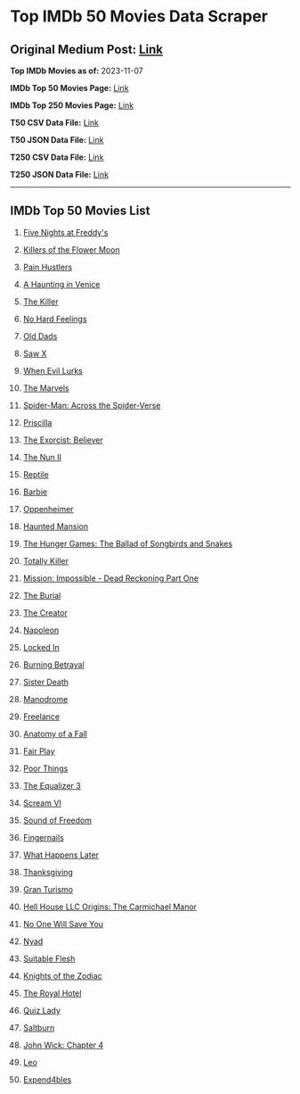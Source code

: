 # Top IMDb 50 Movies Data Scraper

## Original Medium Post: [Link](https://medium.com/@nishantsahoo/which-movie-should-i-watch-5c83a3c0f5b1)

**Top IMDb Movies as of:** 2023-11-07

**IMDb Top 50 Movies Page:** [Link](http://www.imdb.com/search/title?release_date=2023,2023&title_type=feature)

**IMDb Top 250 Movies Page:** [Link](https://www.imdb.com/chart/top/)

**T50 CSV Data File:** [Link](/Data/T50/data.csv)

**T50 JSON Data File:** [Link](/Data/T50/data.json)

**T250 CSV Data File:** [Link](/Data/T250/data.csv)

**T250 JSON Data File:** [Link](/Data/T250/data.json)

---

## IMDb Top 50 Movies List

1. [Five Nights at Freddy's](https://www.imdb.com/title/tt4589218/?ref_=adv_li_tt)

2. [Killers of the Flower Moon](https://www.imdb.com/title/tt5537002/?ref_=adv_li_tt)

3. [Pain Hustlers](https://www.imdb.com/title/tt15257160/?ref_=adv_li_tt)

4. [A Haunting in Venice](https://www.imdb.com/title/tt22687790/?ref_=adv_li_tt)

5. [The Killer](https://www.imdb.com/title/tt1136617/?ref_=adv_li_tt)

6. [No Hard Feelings](https://www.imdb.com/title/tt15671028/?ref_=adv_li_tt)

7. [Old Dads](https://www.imdb.com/title/tt18394190/?ref_=adv_li_tt)

8. [Saw X](https://www.imdb.com/title/tt21807222/?ref_=adv_li_tt)

9. [When Evil Lurks](https://www.imdb.com/title/tt16300962/?ref_=adv_li_tt)

10. [The Marvels](https://www.imdb.com/title/tt10676048/?ref_=adv_li_tt)

11. [Spider-Man: Across the Spider-Verse](https://www.imdb.com/title/tt9362722/?ref_=adv_li_tt)

12. [Priscilla](https://www.imdb.com/title/tt22041854/?ref_=adv_li_tt)

13. [The Exorcist: Believer](https://www.imdb.com/title/tt12921446/?ref_=adv_li_tt)

14. [The Nun II](https://www.imdb.com/title/tt10160976/?ref_=adv_li_tt)

15. [Reptile](https://www.imdb.com/title/tt13274016/?ref_=adv_li_tt)

16. [Barbie](https://www.imdb.com/title/tt1517268/?ref_=adv_li_tt)

17. [Oppenheimer](https://www.imdb.com/title/tt15398776/?ref_=adv_li_tt)

18. [Haunted Mansion](https://www.imdb.com/title/tt1695843/?ref_=adv_li_tt)

19. [The Hunger Games: The Ballad of Songbirds and Snakes](https://www.imdb.com/title/tt10545296/?ref_=adv_li_tt)

20. [Totally Killer](https://www.imdb.com/title/tt11426232/?ref_=adv_li_tt)

21. [Mission: Impossible - Dead Reckoning Part One](https://www.imdb.com/title/tt9603212/?ref_=adv_li_tt)

22. [The Burial](https://www.imdb.com/title/tt5648882/?ref_=adv_li_tt)

23. [The Creator](https://www.imdb.com/title/tt11858890/?ref_=adv_li_tt)

24. [Napoleon](https://www.imdb.com/title/tt13287846/?ref_=adv_li_tt)

25. [Locked In](https://www.imdb.com/title/tt24870072/?ref_=adv_li_tt)

26. [Burning Betrayal](https://www.imdb.com/title/tt26787296/?ref_=adv_li_tt)

27. [Sister Death](https://www.imdb.com/title/tt19175696/?ref_=adv_li_tt)

28. [Manodrome](https://www.imdb.com/title/tt14813150/?ref_=adv_li_tt)

29. [Freelance](https://www.imdb.com/title/tt15744298/?ref_=adv_li_tt)

30. [Anatomy of a Fall](https://www.imdb.com/title/tt17009710/?ref_=adv_li_tt)

31. [Fair Play](https://www.imdb.com/title/tt16304446/?ref_=adv_li_tt)

32. [Poor Things](https://www.imdb.com/title/tt14230458/?ref_=adv_li_tt)

33. [The Equalizer 3](https://www.imdb.com/title/tt17024450/?ref_=adv_li_tt)

34. [Scream VI](https://www.imdb.com/title/tt17663992/?ref_=adv_li_tt)

35. [Sound of Freedom](https://www.imdb.com/title/tt7599146/?ref_=adv_li_tt)

36. [Fingernails](https://www.imdb.com/title/tt13968674/?ref_=adv_li_tt)

37. [What Happens Later](https://www.imdb.com/title/tt19890316/?ref_=adv_li_tt)

38. [Thanksgiving](https://www.imdb.com/title/tt1448754/?ref_=adv_li_tt)

39. [Gran Turismo](https://www.imdb.com/title/tt4495098/?ref_=adv_li_tt)

40. [Hell House LLC Origins: The Carmichael Manor](https://www.imdb.com/title/tt22796890/?ref_=adv_li_tt)

41. [No One Will Save You](https://www.imdb.com/title/tt14509110/?ref_=adv_li_tt)

42. [Nyad](https://www.imdb.com/title/tt5302918/?ref_=adv_li_tt)

43. [Suitable Flesh](https://www.imdb.com/title/tt21397580/?ref_=adv_li_tt)

44. [Knights of the Zodiac](https://www.imdb.com/title/tt6528290/?ref_=adv_li_tt)

45. [The Royal Hotel](https://www.imdb.com/title/tt18363072/?ref_=adv_li_tt)

46. [Quiz Lady](https://www.imdb.com/title/tt13405810/?ref_=adv_li_tt)

47. [Saltburn](https://www.imdb.com/title/tt17351924/?ref_=adv_li_tt)

48. [John Wick: Chapter 4](https://www.imdb.com/title/tt10366206/?ref_=adv_li_tt)

49. [Leo](https://www.imdb.com/title/tt15654328/?ref_=adv_li_tt)

50. [Expend4bles](https://www.imdb.com/title/tt3291150/?ref_=adv_li_tt)
